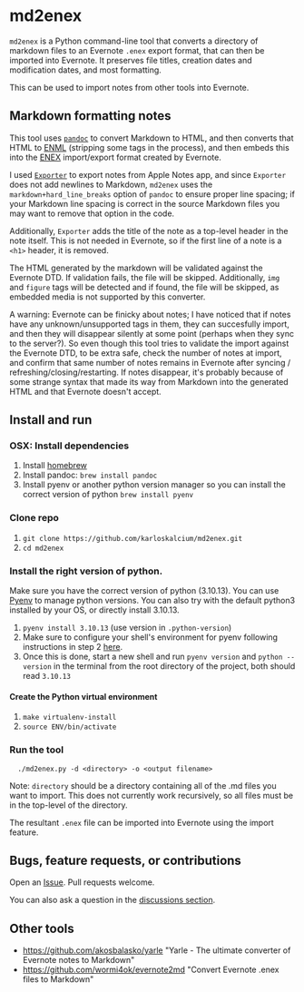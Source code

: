 # md2enex
`md2enex` is a Python command-line tool that converts a directory of markdown files to an Evernote `.enex` export format, that can then be imported into Evernote. It preserves file titles, creation dates and modification dates, and most formatting.

This can be used to import notes from other tools into Evernote.

## Markdown formatting notes
This tool uses [`pandoc`](https://pandoc.org/) to convert Markdown to HTML, and then converts that HTML to [ENML](http://xml.evernote.com/pub/enml2.dtd) (stripping some tags in the process), and then embeds this into the [ENEX](http://xml.evernote.com/pub/evernote-export4.dtd) import/export format created by Evernote.

I used [`Exporter`](http://falcon.star-lord.me/exporter/) to export notes from Apple Notes app, and since `Exporter` does not add newlines to Markdown, `md2enex` uses the `markdown+hard_line_breaks` option of `pandoc` to ensure proper line spacing; if your Markdown line spacing is correct in the source Markdown files you may want to remove that option in the code.

Additionally, `Exporter` adds the title of the note as a top-level header in the note itself. This is not needed in Evernote, so if the first line of a note is a `<h1>` header, it is removed.

The HTML generated by the markdown will be validated against the Evernote DTD. If validation fails, the file will be skipped. Additionally, `img` and `figure` tags will be detected and if found, the file will be skipped, as embedded media is not supported by this converter.

A warning: Evernote can be finicky about notes; I have noticed that if notes have any unknown/unsupported tags in them, they can succesfully import, and then they will disappear silently at some point (perhaps when they sync to the server?). So even though this tool tries to validate the import against the Evernote DTD, to be extra safe, check the number of notes at import, and confirm that same number of notes remains in Evernote after syncing / refreshing/closing/restarting. If notes disappear, it's probably because of some strange syntax that made its way from Markdown into the generated HTML and that Evernote doesn't accept.

## Install and run

### OSX: Install dependencies
1. Install [homebrew](https://brew.sh/)
2. Install pandoc:
  `brew install pandoc`
3. Install pyenv or another python version manager so you can install the correct version of python
  `brew install pyenv`

### Clone repo
1. `git clone https://github.com/karloskalcium/md2enex.git`
2. `cd md2enex`

### Install the right version of python.
Make sure you have the correct version of python (3.10.13). You can use [Pyenv](https://github.com/pyenv/pyenv) to manage python versions. You can also try with the default python3 installed by your OS, or directly install 3.10.13.
  1. `pyenv install 3.10.13` (use version in `.python-version`)
  2. Make sure to configure your shell's environment for pyenv following instructions in step 2
    [here](https://github.com/pyenv/pyenv#basic-github-checkout).
  3. Once this is done, start a new shell and run `pyenv version` and `python --version` in the terminal from the root directory of the project, both should read `3.10.13`

#### Create the Python virtual environment
1. `make virtualenv-install`
2. `source ENV/bin/activate`

### Run the tool
```
  ./md2enex.py -d <directory> -o <output filename>
```

Note: `directory` should be a directory containing all of the .md files you want to import.
This does not currently work recursively, so all files must be in the top-level of the directory.

The resultant `.enex` file can be imported into Evernote using the import feature.

## Bugs, feature requests, or contributions
Open an [Issue](https://github.com/karloskalcium/md2enex/issues). Pull requests welcome. 

You can also ask a question in the [discussions section](https://github.com/karloskalcium/md2enex/discussions).

## Other tools
* https://github.com/akosbalasko/yarle  "Yarle - The ultimate converter of Evernote notes to Markdown"
* https://github.com/wormi4ok/evernote2md "Convert Evernote .enex files to Markdown"
